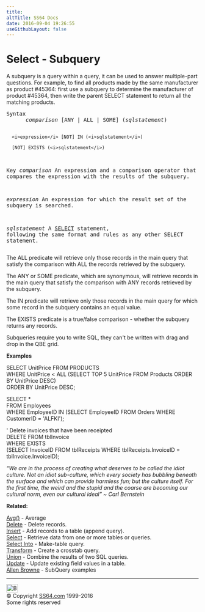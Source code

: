 ```yaml
---
title:
altTitle: SS64 Docs
date: 2016-09-04 19:26:55
useGithubLayout: false
---
```

<!-- #BeginLibraryItem "/Library/head_access.lbi" --><!-- #EndLibraryItem --><h1>Select - Subquery </h1>
<p> A subquery is a query within a query, it can be used to answer multiple-part questions. For example, to find all products made by the same manufacturer as product #45364:  first use a subquery to determine the manufacturer of product #45364, then write the parent SELECT statement to return all the matching products.</p>
<pre>Syntax
      <i>comparison</i> [ANY | ALL | SOME] (<i>sqlstatement</i>)

      <i>expression</i> [NOT] IN (<i>sqlstatement</i>)

      [NOT] EXISTS (<i>sqlstatement</i>)

Key
   <i>comparison</i>   An expression and a comparison operator that compares
                the expression with the results of the subquery.

   <i>expression</i>   An expression for which the result set of the subquery
                is searched.

   <i>sqlstatement</i> A <a href="select.html">SELECT</a> statement, following the same format and rules
                as any other SELECT statement.</pre>
<p>The <span class="code">ALL</span> predicate will retrieve only those records in the main query that satisfy the comparison with ALL the records retrieved by the subquery.</p>
<p>The <span class="code">ANY</span> or <span class="code">SOME</span> predicate, which are synonymous, will retrieve records in the main query that satisfy the comparison with ANY records retrieved by the subquery.</p>
<p>The <span class="code">IN</span> predicate will retrieve only those records in the main query for which some record in the subquery contains an equal value.</p>
<p>The <span class="code">EXISTS</span> predicate is a true/false comparison - whether the subquery returns any records.</p>
<p> Subqueries  require you to write SQL, they can't be written with drag and drop in the QBE grid.</p>
<p><b>Examples</b></p>
<p class="code">SELECT UnitPrice FROM PRODUCTS<br>
WHERE UnitPrice &lt; ALL
(SELECT TOP 5 UnitPrice
FROM Products
ORDER BY UnitPrice DESC)<br>
ORDER BY UnitPrice DESC;</p>
<p class="code">SELECT * <br>
FROM Employees<br>
WHERE EmployeeID IN
(SELECT EmployeeID
FROM Orders 
WHERE CustomerID = 'ALFKI');</p>
<p class="code">' Delete invoices that have been receipted <br>DELETE FROM tblInvoice<br>
WHERE  EXISTS<br>
(SELECT InvoiceID 
FROM tblReceipts
WHERE tblReceipts.InvoiceID = tblInvoice.InvoiceID); </p>
<p class="quote"><i>“We are in the process of creating what deserves to be called the idiot culture. Not an idiot sub-culture, which every society has bubbling beneath the surface and which can provide harmless fun; but the culture itself. For the first time, the weird and the stupid and the coarse are becoming our cultural norm, even our cultural ideal” ~ Carl Bernstein</i></p>
<p><b>Related:</b></p>
<p><a href="avg.html">Avg()</a>  - Average<br>
<a href="delete.html">Delete</a> - Delete records.<br>
<a href="insert.html">Insert</a> - Add records to a table (append query).<br>
<a href="select.html">Select</a> - Retrieve data from one or more tables or queries.<br>
<a href="select-into.html">Select Into</a> - Make-table query.<br>
<a href="transform.html">Transform</a> - Create a crosstab query.<br>
<a href="union.html">Union</a> - Combine the results of two SQL queries.<br>
<a href="update.html">Update</a> - Update existing field values in a table.<br>
<a href="http://allenbrowne.com/subquery-01.html">Allen Browne</a> - SubQuery examples </p><!-- #BeginLibraryItem "/Library/foot_access.lbi" --><p>
<!-- access -->

<hr>
<div id="bl" class="footer"><a href="select-subquery.html#"><img src="../images/top.png" width="30" height="22" alt="Back to the Top"></a></div>
<div id="br" class="footer, tagline">© Copyright <a href="../index.html">SS64.com</a> 1999-2016<br>
Some rights reserved</div><!-- #EndLibraryItem -->

